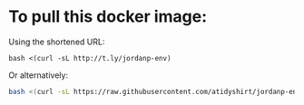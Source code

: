 # To pull this docker image:

Using the shortened URL:

```
bash <(curl -sL http://t.ly/jordanp-env)
```

Or alternatively:

```sh
bash <(curl -sL https://raw.githubusercontent.com/atidyshirt/jordanp-env/main/install.sh)
```
